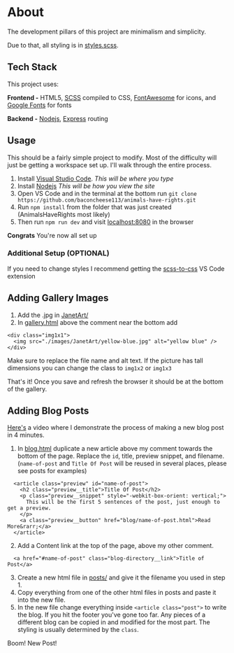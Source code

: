 # About

The development pillars of this project are minimalism and simplicity.

Due to that, all  styling is in [styles.scss](public/css/styles.scss).


## Tech Stack

This project uses:

**Frontend -** HTML5, [SCSS](https://sass-lang.com/documentation/syntax) compiled to CSS, [FontAwesome](https://fontawesome.com/icons?d=gallery) for icons, and [Google Fonts](https://fonts.google.com/) for fonts

**Backend -** [Nodejs](https://nodejs.org/en/), [Express](https://expressjs.com/) routing


## Usage

This should be a fairly simple project to modify. Most of the difficulty will just be getting a workspace set up. I'll walk through the entire process.

1. Install [Visual Studio Code](https://code.visualstudio.com/). *This will be where you type*
2. Install [Nodejs](https://nodejs.org/en/) *This will be how you view the site*
3. Open VS Code and in the terminal at the bottom run `git clone https://github.com/baconcheese113/animals-have-rights.git`
4. Run `npm install` from the folder that was just created (AnimalsHaveRights most likely)
5. Then run `npm run dev` and visit [localhost:8080](http://localhost:8080) in the browser

**Congrats** You're now all set up

### Additional Setup (OPTIONAL)

If you need to change styles I recommend getting the [scss-to-css](https://marketplace.visualstudio.com/items?itemName=yutent.scss-to-css) VS Code extension


## Adding Gallery Images

1. Add the .jpg in [JanetArt/](public/images/JanetArt/)
2. In [gallery.html](public/gallery.html) above the comment near the bottom add
```
<div class="img1x1">
  <img src="./images/JanetArt/yellow-blue.jpg" alt="yellow blue" />
</div>
```
Make sure to replace the file name and alt text. If the picture has tall dimensions you can change the class to `img1x2` or `img1x3`

That's it! Once you save and refresh the browser it should be at the bottom of the gallery.


## Adding Blog Posts

[Here's](http://recordit.co/ptjAn8NsL3) a video where I demonstrate the process of making a new blog post in 4 minutes.

1. In [blog.html](public/blog.html) duplicate a new article above my comment towards the bottom of the page. Replace the `id`, title, preview snippet, and filename. (`name-of-post` and `Title Of Post` will be reused in several places, please see posts for examples)
```
  <article class="preview" id="name-of-post">
    <h2 class="preview__title">Title Of Post</h2>
    <p class="preview__snippet" style="-webkit-box-orient: vertical;">
      This will be the first 5 sentences of the post, just enough to get a preview.
    </p>
    <a class="preview__button" href="blog/name-of-post.html">Read More&rarr;</a>
  </article>
```
2. Add a Content link at the top of the page, above my other comment.
```
  <a href="#name-of-post" class="blog-directory__link">Title of Post</a>
```
3. Create a new html file in [posts/](public/posts/) and give it the filename you used in step 1.
4. Copy everything from one of the other html files in posts and paste it into the new file.
5. In the new file change everything inside `<article class="post">` to write the blog. If you hit the footer you've gone too far. Any pieces of a different blog can be copied in and modified for the most part. The styling is usually determined by the `class`.

Boom! New Post! 